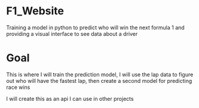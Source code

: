 # F1_Website
Training a model in python to predict who will win the next formula 1 and providing a visual interface to see data about a driver

# Goal
This is where I will train the prediction model, I will use the lap data to figure out who will have the fastest lap, then create a second model for predicting race wins

I will create this as an api I can use in other projects